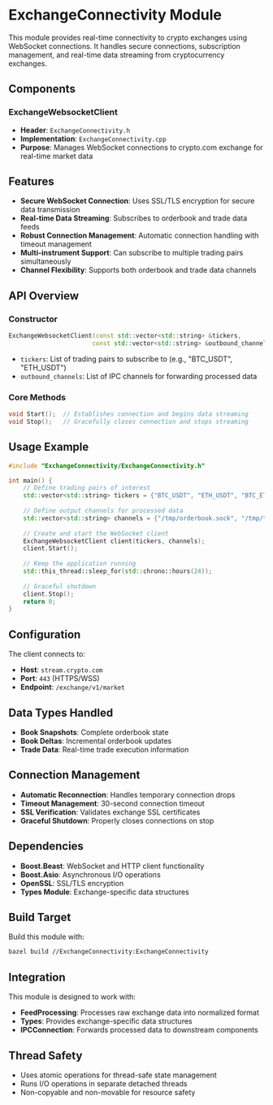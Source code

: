 # ExchangeConnectivity Module

This module provides real-time connectivity to crypto exchanges using WebSocket connections. It handles secure connections, subscription management, and real-time data streaming from cryptocurrency exchanges.

## Components

### ExchangeWebsocketClient
- **Header**: `ExchangeConnectivity.h`
- **Implementation**: `ExchangeConnectivity.cpp` 
- **Purpose**: Manages WebSocket connections to crypto.com exchange for real-time market data

## Features

- **Secure WebSocket Connection**: Uses SSL/TLS encryption for secure data transmission
- **Real-time Data Streaming**: Subscribes to orderbook and trade data feeds
- **Robust Connection Management**: Automatic connection handling with timeout management
- **Multi-instrument Support**: Can subscribe to multiple trading pairs simultaneously
- **Channel Flexibility**: Supports both orderbook and trade data channels

## API Overview

### Constructor
```cpp
ExchangeWebsocketClient(const std::vector<std::string> &tickers, 
                       const std::vector<std::string> &outbound_channels)
```
- `tickers`: List of trading pairs to subscribe to (e.g., "BTC_USDT", "ETH_USDT")
- `outbound_channels`: List of IPC channels for forwarding processed data

### Core Methods
```cpp
void Start();  // Establishes connection and begins data streaming
void Stop();   // Gracefully closes connection and stops streaming
```

## Usage Example

```cpp
#include "ExchangeConnectivity/ExchangeConnectivity.h"

int main() {
    // Define trading pairs of interest
    std::vector<std::string> tickers = {"BTC_USDT", "ETH_USDT", "BTC_ETH"};
    
    // Define output channels for processed data
    std::vector<std::string> channels = {"/tmp/orderbook.sock", "/tmp/trades.sock"};
    
    // Create and start the WebSocket client
    ExchangeWebsocketClient client(tickers, channels);
    client.Start();
    
    // Keep the application running
    std::this_thread::sleep_for(std::chrono::hours(24));
    
    // Graceful shutdown
    client.Stop();
    return 0;
}
```

## Configuration

The client connects to:
- **Host**: `stream.crypto.com`
- **Port**: `443` (HTTPS/WSS)
- **Endpoint**: `/exchange/v1/market`

## Data Types Handled

- **Book Snapshots**: Complete orderbook state
- **Book Deltas**: Incremental orderbook updates
- **Trade Data**: Real-time trade execution information

## Connection Management

- **Automatic Reconnection**: Handles temporary connection drops
- **Timeout Management**: 30-second connection timeout
- **SSL Verification**: Validates exchange SSL certificates
- **Graceful Shutdown**: Properly closes connections on stop

## Dependencies

- **Boost.Beast**: WebSocket and HTTP client functionality
- **Boost.Asio**: Asynchronous I/O operations
- **OpenSSL**: SSL/TLS encryption
- **Types Module**: Exchange-specific data structures

## Build Target

Build this module with:
```bash
bazel build //ExchangeConnectivity:ExchangeConnectivity
```

## Integration

This module is designed to work with:
- **FeedProcessing**: Processes raw exchange data into normalized format
- **Types**: Provides exchange-specific data structures
- **IPCConnection**: Forwards processed data to downstream components

## Thread Safety

- Uses atomic operations for thread-safe state management
- Runs I/O operations in separate detached threads
- Non-copyable and non-movable for resource safety
